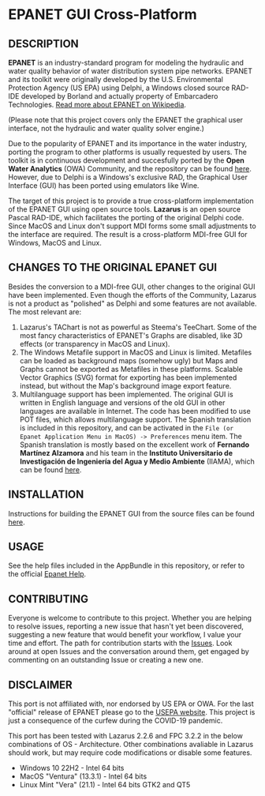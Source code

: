 EPANET GUI Cross-Platform
======

## DESCRIPTION

**EPANET** is an industry-standard program for modeling the hydraulic and water quality behavior of water distribution system pipe networks. EPANET and its toolkit were originally developed by the U.S. Environmental Protection Agency (US EPA) using Delphi, a Windows closed source RAD-IDE developed by Borland and actually property of Embarcadero Technologies. [Read more about EPANET on Wikipedia](https://en.wikipedia.org/wiki/EPANET). 

(Please note that this project covers only the EPANET the graphical user interface, not the hydraulic and water quality solver engine.)

Due to the popularity of EPANET and its importance in the water industry, porting the program to other platforms is usually requested by users. The toolkit is in continuous development and succesfully ported by the **Open Water Analytics** (OWA) Community, and the repository can be found [here](https://github.com/OpenWaterAnalytics/EPANET/). However, due to Delphi is a Windows's exclusive RAD, the Graphical User Interface (GUI) has been ported using emulators like Wine.

The target of this project is to provide a true cross-platform implementation of the EPANET GUI using open source tools. **Lazarus** is an open source Pascal RAD-IDE, which facilitates the porting of the original Delphi code. Since MacOS and Linux don't support MDI forms some small adjustments to the interface are required. The result is a cross-platform MDI-free GUI for Windows, MacOS and Linux.

## CHANGES TO THE ORIGINAL EPANET GUI

Besides the conversion to a MDI-free GUI, other changes to the original GUI have been implemented. Even though the efforts of the Community, Lazarus is not a product as "polished" as Delphi and some features are not available. The most relevant are:
1. Lazarus's TAChart is not as powerful as Steema's TeeChart. Some of the most fancy characteristics of EPANET's Graphs are disabled, like 3D effects (or transparency in MacOS and Linux).
2. The Windows Metafile support in MacOS and Linux is limited. Metafiles can be loaded as background maps (somehow ugly) but Maps and Graphs cannot be exported as Metafiles in these platforms. Scalable Vector Graphics (SVG) format for exporting has been implemented instead, but without the Map's background image export feature.
3. Multilanguage support has been implemented. The original GUI is written in English language and versions of the old GUI in other languages are available in Internet. The code has been modified to use POT files, which allows multilanguage support. The Spanish translation is included in this repository, and can be activated in the `File (or Epanet Application Menu in MacOS) -> Preferences` menu item. The Spanish translation is mostly based on the excellent work of **Fernando Martínez Alzamora** and his team in the **Instituto Universitario de Investigación de Ingeniería del Agua y Medio Ambiente** (IIAMA), which can be found [here](https://www.iiama.upv.es/iiama/es/transferencia/software/epanet-esp.html).  


## INSTALLATION

Instructions for building the EPANET GUI from the source files can be found [here](https://github.com/ZorbaLopez/EPANET-GUI-CrossPlatform/blob/main/BUILDING.md).

## USAGE

See the help files included in the AppBundle in this repository, or refer to the official [Epanet Help](https://epanet22.readthedocs.io/en/latest/).

## CONTRIBUTING

Everyone is welcome to contribute to this project. Whether you are helping to resolve issues, reporting a new issue that hasn't yet been discovered, suggesting a new feature that would benefit your workflow, I value your time and effort. The path for contribution starts with the [Issues](https://github.com/ZorbaLopez/EPANET-GUI-CrossPlatform/issues). Look around at open Issues and the conversation around them, get engaged by commenting on an outstanding Issue or creating a new one.


## DISCLAIMER
This port is not affiliated with, nor endorsed by US EPA or OWA. For the last "official" release of EPANET please go to the [USEPA website](http://www2.epa.gov/water-research/epanet). This project is just a consequence of the curfew during the COVID-19 pandemic. 

This port has been tested with Lazarus 2.2.6 and FPC 3.2.2 in the below combinations of OS - Architecture. Other combinations avaliable in Lazarus should work, but may require code modifications or disable some features.
- Windows 10 22H2 - Intel 64 bits
- MacOS "Ventura" (13.3.1) - Intel 64 bits
- Linux Mint "Vera" (21.1) - Intel 64 bits GTK2 and QT5


